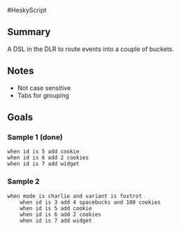 #HeskyScript

## Summary
A DSL in the DLR to route events into a couple of buckets.

## Notes
*   Not case sensitive
*   Tabs for grouping

## Goals

### Sample 1 (done)
    when id is 5 add cookie
    when id is 6 add 2 cookies
    when id is 7 add widget

### Sample 2
    when mode is charlie and variant is foxtrot
        when id is 3 add 4 spacebucks and 100 cookies
        when id is 5 add cookie
        when id is 6 add 2 cookies
        when id is 7 add widget
